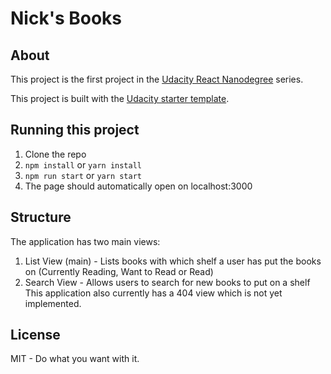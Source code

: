 # Nick's Books

## About
This project is the first project in the [Udacity React Nanodegree](https://www.udacity.com/course/react-nanodegree--nd019) series.

This project is built with the [Udacity starter template](https://github.com/udacity/reactnd-project-myreads-starter).

## Running this project
1. Clone the repo
2. `npm install` or `yarn install`
3. `npm run start` or `yarn start`
4. The page should automatically open on localhost:3000

## Structure
The application has two main views:
1. List View (main) - Lists books with which shelf a user has put the books on (Currently Reading, Want to Read or Read)
2. Search View - Allows users to search for new books to put on a shelf
This application also currently has a 404 view which is not yet implemented.

## License
MIT - Do what you want with it.
